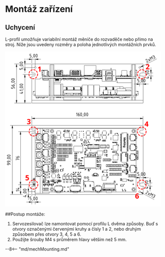 # Montáž zařízení
## Uchycení
L-profil umožňuje variabilní montáž měniče do rozvaděče nebo přímo na stroj. Níže jsou uvedeny rozměry a poloha jednotlivých montážních prvků.

![TGZ-S-48-50/100RI Mounting](../img/mounting.svg)

##Postup montáže:

1. Servozesilovač lze namontovat pomocí profilu L dvěma způsoby. Buď s otvory označenými červenými kruhy a čísly 1 a 2, nebo druhým způsobem přes otvory 3, 4, 5 a 6.
2. Použijte šrouby M4 s průměrem hlavy větším než 5 mm.

--8<-- "md/mechMounting.md"

